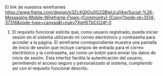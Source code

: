 El link de nuestros wireframes
https://www.figma.com/design/p3Zc4QjIOu0G2QBwUca14w/Social-%26-Messaging-Mobile-Wireframe-Flows-(Community)-(Copy)?node-id=3514-37316&node-type=canvas&t=nuky7XgH5TbCO24f-0

1. El requisito funcional solicita que, como usuario registrado, pueda iniciar sesión en el sistema utilizando mi correo electrónico y contraseña para acceder a la página. El wireframe correspondiente muestra una pantalla de inicio de sesión que incluye campos de entrada para el correo electrónico y la contraseña, así como un botón para enviar los datos de inicio de sesión. Esta interfaz facilita la autenticación del usuario, permitiendo el acceso seguro y personalizado al sistema, cumpliendo así con el requisito funcional descrito.
